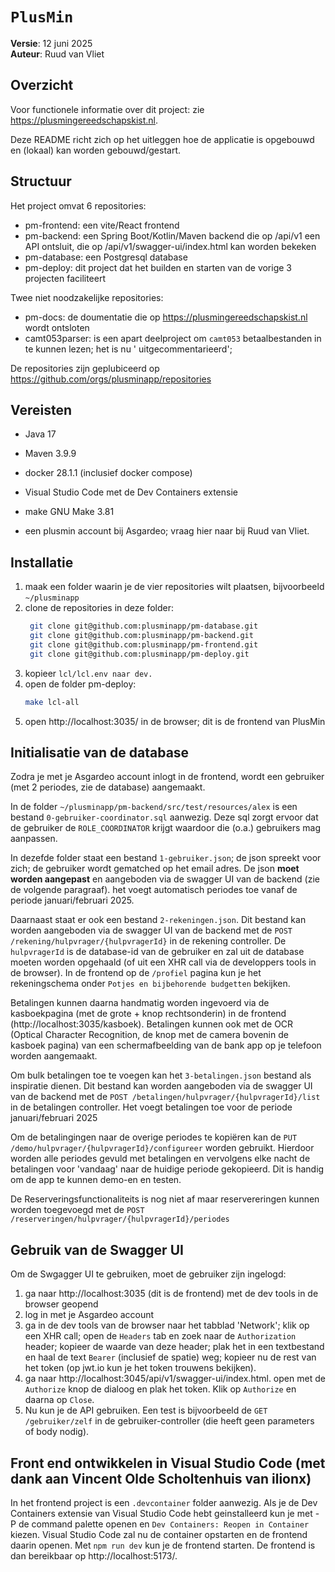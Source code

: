 # `PlusMin`

**Versie**: 12 juni 2025  
**Auteur**: Ruud van Vliet

## Overzicht

Voor functionele informatie over dit project: zie https://plusmingereedschapskist.nl.

Deze README richt zich op het uitleggen hoe de applicatie is opgebouwd en (lokaal) kan worden gebouwd/gestart.

## Structuur

Het project omvat 6 repositories:

- pm-frontend: een vite/React frontend
- pm-backend: een Spring Boot/Kotlin/Maven backend die op /api/v1 een API ontsluit, die op /api/v1/swagger-ui/index.html
  kan worden bekeken
- pm-database: een Postgresql database
- pm-deploy: dit project dat het builden en starten van de vorige 3 projecten faciliteert

Twee niet noodzakelijke repositories:

- pm-docs: de doumentatie die op https://plusmingereedschapskist.nl wordt ontsloten
- camt053parser: is een apart deelproject om `camt053` betaalbestanden in te kunnen lezen; het is nu '
  uitgecommentarieerd';

De repositories zijn geplubiceerd op https://github.com/orgs/plusminapp/repositories

## Vereisten

- Java 17
- Maven 3.9.9
- docker 28.1.1 (inclusief docker compose)
- Visual Studio Code met de Dev Containers extensie
- make GNU Make 3.81


- een plusmin account bij Asgardeo; vraag hier naar bij Ruud van Vliet.

## Installatie

1. maak een folder waarin je de vier repositories wilt plaatsen, bijvoorbeeld `~/plusminapp`
2. clone de repositories in deze folder:
   ```bash
    git clone git@github.com:plusminapp/pm-database.git
    git clone git@github.com:plusminapp/pm-backend.git
    git clone git@github.com:plusminapp/pm-frontend.git
    git clone git@github.com:plusminapp/pm-deploy.git
   ```
3. kopieer `lcl/lcl.env naar dev.`
4. open de folder pm-deploy:
    ```bash
    make lcl-all
    ```
4. open http://localhost:3035/ in de browser; dit is de frontend van PlusMin

## Initialisatie van de database
Zodra je met je Asgardeo account inlogt in de frontend, wordt een gebruiker (met 2 periodes, zie de database) aangemaakt.

In de folder `~/plusminapp/pm-backend/src/test/resources/alex` is een bestand `0-gebruiker-coordinator.sql` aanwezig. Deze sql zorgt ervoor dat de gebruiker de `ROLE_COORDINATOR` krijgt waardoor die (o.a.) gebruikers mag aanpassen.

In dezefde folder staat een bestand `1-gebruiker.json`; de json spreekt voor zich; de gebruiker wordt gematched op het email adres. De json **moet worden aangepast** en aangeboden via de swagger UI van de backend (zie de volgende paragraaf). het voegt automatisch periodes toe vanaf de periode januari/februari 2025.

Daarnaast staat er ook een bestand `2-rekeningen.json`. Dit bestand kan worden aangeboden via de swagger UI van de backend met de `POST /rekening/hulpvrager/{hulpvragerId}` in de rekening controller. De `hulpvragerId` is de database-id van de gebruiker en zal uit de database moeten worden opgehaald (of uit een XHR call via de developpers tools in de browser). In de frontend op de `/profiel` pagina kun je het rekeningschema onder `Potjes en bijbehorende budgetten` bekijken.

Betalingen kunnen daarna handmatig worden ingevoerd via de kasboekpagina (met de grote + knop rechtsonderin) in de frontend (http://localhost:3035/kasboek). Betalingen kunnen ook met de OCR (Optical Character Recognition, de knop met de camera bovenin de kasboek pagina) van een schermafbeelding van de bank app op je telefoon worden aangemaakt. 

Om bulk betalingen toe te voegen kan het `3-betalingen.json` bestand als inspiratie dienen. Dit bestand kan worden aangeboden via de swagger UI van de backend met de `POST /betalingen/hulpvrager/{hulpvragerId}/list` in de betalingen controller. Het voegt betalingen toe voor de periode januari/februari 2025 

Om de betalingingen naar de overige periodes te kopiëren kan de `PUT /demo/hulpvrager/{hulpvragerId}/configureer` worden gebruikt. Hierdoor worden alle periodes gevuld met betalingen en vervolgens elke nacht de betalingen voor 'vandaag' naar de huidige periode gekopieerd. Dit is handig om de app te kunnen demo-en en testen. 

De Reserveringsfunctionaliteits is nog niet af maar reservereringen kunnen worden toegevoegd met de `POST /reserveringen/hulpvrager/{hulpvragerId}/periodes`

## Gebruik van de Swagger UI
Om de Swgagger UI te gebruiken, moet de gebruiker zijn ingelogd:
1. ga naar http://localhost:3035 (dit is de frontend) met de dev tools in de browser geopend
2. log in met je Asgardeo account
3. ga in de dev tools van de browser naar het tabblad 'Network'; klik op een XHR call; open de `Headers` tab en zoek naar de `Authorization` header; kopieer de waarde van deze header; plak het in een textbestand en haal de text `Bearer` (inclusief de spatie) weg; kopieer nu de rest van het token (op jwt.io kun je het token trouwens bekijken). 
4. ga naar http://localhost:3045/api/v1/swagger-ui/index.html. open met de `Authorize` knop de dialoog en plak het token. Klik op `Authorize` en daarna op `Close`.
5. Nu kun je de API gebruiken. Een test is bijvoorbeeld de `GET /gebruiker/zelf` in de gebruiker-controller (die heeft geen parameters of body nodig).


## Front end ontwikkelen in Visual Studio Code (met dank aan Vincent Olde Scholtenhuis van ilionx)
In het frontend project is een `.devcontainer` folder aanwezig. Als je de Dev Containers extensie van Visual Studio Code hebt geinstalleerd kun je met <shift>-<command> P de command palette openen en `Dev Containers: Reopen in Container` kiezen. Visual Studio Code zal nu de container opstarten en de frontend daarin openen. Met `npm run dev` kun je de frontend starten. De frontend is dan bereikbaar op http://localhost:5173/.